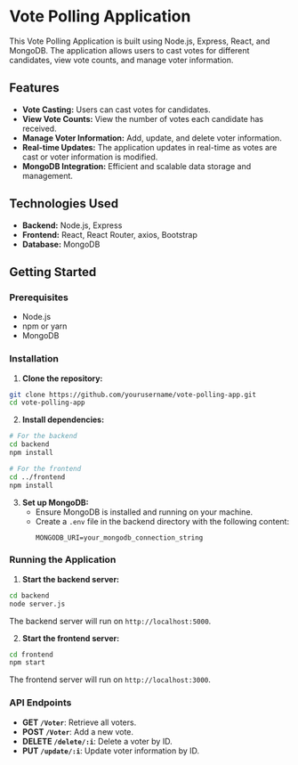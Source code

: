 # Vote Polling Application

This Vote Polling Application is built using Node.js, Express, React, and MongoDB. The application allows users to cast votes for different candidates, view vote counts, and manage voter information.

## Features

- **Vote Casting:** Users can cast votes for candidates.
- **View Vote Counts:** View the number of votes each candidate has received.
- **Manage Voter Information:** Add, update, and delete voter information.
- **Real-time Updates:** The application updates in real-time as votes are cast or voter information is modified.
- **MongoDB Integration:** Efficient and scalable data storage and management.

## Technologies Used

- **Backend:** Node.js, Express
- **Frontend:** React, React Router, axios, Bootstrap
- **Database:** MongoDB

## Getting Started

### Prerequisites

- Node.js
- npm or yarn
- MongoDB

### Installation

1. **Clone the repository:**

```bash
git clone https://github.com/yourusername/vote-polling-app.git
cd vote-polling-app
```

2. **Install dependencies:**

```bash
# For the backend
cd backend
npm install

# For the frontend
cd ../frontend
npm install
```

3. **Set up MongoDB:**
   - Ensure MongoDB is installed and running on your machine.
   - Create a `.env` file in the backend directory with the following content:
     ```
     MONGODB_URI=your_mongodb_connection_string
     ```

### Running the Application

1. **Start the backend server:**

```bash
cd backend
node server.js
```

The backend server will run on `http://localhost:5000`.

2. **Start the frontend server:**

```bash
cd frontend
npm start
```

The frontend server will run on `http://localhost:3000`.

### API Endpoints

- **GET `/Voter`**: Retrieve all voters.
- **POST `/Voter`**: Add a new vote.
- **DELETE `/delete/:i`**: Delete a voter by ID.
- **PUT `/update/:i`**: Update voter information by ID.

